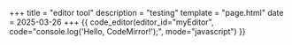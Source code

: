 +++
title = "editor tool"
description = "testing"
template = "page.html"
date = 2025-03-26
+++
{{ code_editor(editor_id="myEditor", code="console.log('Hello, CodeMirror!');", mode="javascript") }}
